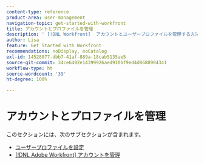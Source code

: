 ```yaml
---
content-type: reference
product-area: user-management
navigation-topic: get-started-with-workfront
title: アカウントとプロファイルを管理
description: ' [!DNL Workfront]  アカウントとユーザープロファイルを管理する方法については、このセクションの記事を参照してください。'
author: Lisa
feature: Get Started with Workfront
recommendations: noDisplay, noCatalog
exl-id: 14528077-dbb7-41af-889a-18cab5135ae5
source-git-commit: 34ce6492e14399926aed910bf9ed4d8688904341
workflow-type: ht
source-wordcount: '39'
ht-degree: 100%

---
```


# アカウントとプロファイルを管理

このセクションには、次のサブセクションが含まれます。

* [ユーザープロファイルを設定](../../workfront-basics/manage-your-account-and-profile/configuring-your-user-profile/configure-user-profile.md)
* [ [!DNL Adobe Workfront]  アカウントを管理](../../workfront-basics/manage-your-account-and-profile/managing-your-workfront-account/manage-workfront-account.md)
